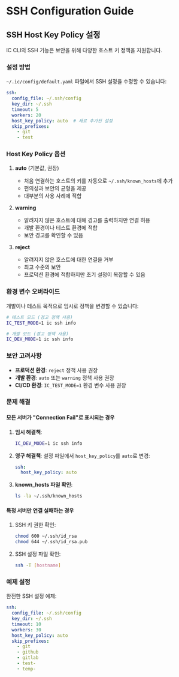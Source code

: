 # SSH Configuration Guide

## SSH Host Key Policy 설정

IC CLI의 SSH 기능은 보안을 위해 다양한 호스트 키 정책을 지원합니다.

### 설정 방법

`~/.ic/config/default.yaml` 파일에서 SSH 설정을 수정할 수 있습니다:

```yaml
ssh:
  config_file: ~/.ssh/config
  key_dir: ~/.ssh
  timeout: 5
  workers: 20
  host_key_policy: auto  # 새로 추가된 설정
  skip_prefixes:
    - git
    - test
```

### Host Key Policy 옵션

1. **auto** (기본값, 권장)
   - 처음 연결하는 호스트의 키를 자동으로 `~/.ssh/known_hosts`에 추가
   - 편의성과 보안의 균형을 제공
   - 대부분의 사용 사례에 적합

2. **warning**
   - 알려지지 않은 호스트에 대해 경고를 출력하지만 연결 허용
   - 개발 환경이나 테스트 환경에 적합
   - 보안 경고를 확인할 수 있음

3. **reject**
   - 알려지지 않은 호스트에 대한 연결을 거부
   - 최고 수준의 보안
   - 프로덕션 환경에 적합하지만 초기 설정이 복잡할 수 있음

### 환경 변수 오버라이드

개발이나 테스트 목적으로 임시로 정책을 변경할 수 있습니다:

```bash
# 테스트 모드 (경고 정책 사용)
IC_TEST_MODE=1 ic ssh info

# 개발 모드 (경고 정책 사용)
IC_DEV_MODE=1 ic ssh info
```

### 보안 고려사항

- **프로덕션 환경**: `reject` 정책 사용 권장
- **개발 환경**: `auto` 또는 `warning` 정책 사용 권장
- **CI/CD 환경**: `IC_TEST_MODE=1` 환경 변수 사용 권장

### 문제 해결

#### 모든 서버가 "Connection Fail"로 표시되는 경우

1. **임시 해결책**:
   ```bash
   IC_DEV_MODE=1 ic ssh info
   ```

2. **영구 해결책**:
   설정 파일에서 `host_key_policy`를 `auto`로 변경:
   ```yaml
   ssh:
     host_key_policy: auto
   ```

3. **known_hosts 파일 확인**:
   ```bash
   ls -la ~/.ssh/known_hosts
   ```

#### 특정 서버만 연결 실패하는 경우

1. SSH 키 권한 확인:
   ```bash
   chmod 600 ~/.ssh/id_rsa
   chmod 644 ~/.ssh/id_rsa.pub
   ```

2. SSH 설정 파일 확인:
   ```bash
   ssh -T [hostname]
   ```

### 예제 설정

완전한 SSH 설정 예제:

```yaml
ssh:
  config_file: ~/.ssh/config
  key_dir: ~/.ssh
  timeout: 10
  workers: 30
  host_key_policy: auto
  skip_prefixes:
    - git
    - github
    - gitlab
    - test-
    - temp-
```